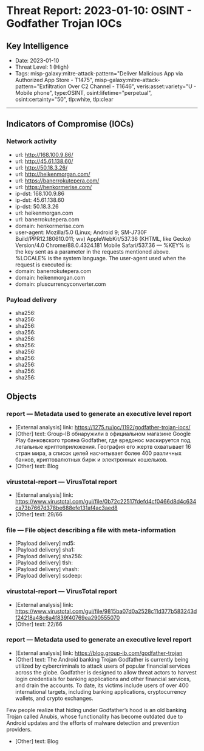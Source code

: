 # Threat Report: 2023-01-10: OSINT - Godfather Trojan IOCs


## Key Intelligence
* Date: 2023-01-10
* Threat Level: 1 (High)
* Tags: misp-galaxy:mitre-attack-pattern="Deliver Malicious App via Authorized App Store - T1475", misp-galaxy:mitre-attack-pattern="Exfiltration Over C2 Channel - T1646", veris:asset:variety="U - Mobile phone", type:OSINT, osint:lifetime="perpetual", osint:certainty="50", tlp:white, tlp:clear

---

## Indicators of Compromise (IOCs)
### Network activity
* url: http://168.100.9.86/
* url: http://45.61.138.60/
* url: http://50.18.3.26/
* url: http://heikenmorgan.com/
* url: https://banerrokutepera.com/
* url: https://henkormerise.com/
* ip-dst: 168.100.9.86
* ip-dst: 45.61.138.60
* ip-dst: 50.18.3.26
* url: heikenmorgan.com
* url: banerrokutepera.com
* domain: henkormerise.com
* user-agent: Mozilla/5.0 (Linux; Android 9; SM-J730F Build/PPR12.180610.011; wv) AppleWebKit/537.36 (KHTML, like Gecko) Version/4.0 Chrome/88.0.4324.181 Mobile Safari/537.36 — %KEY% is the key sent as a parameter in the requests mentioned above. %LOCALE% is the system language. The user-agent used when the request is executed is:
* domain: banerrokutepera.com
* domain: heikenmorgan.com
* domain: pluscurrencyconverter.com

### Payload delivery
* sha256: <sha256>
* sha256: <sha256>
* sha256: <sha256>
* sha256: <sha256>
* sha256: <sha256>
* sha256: <sha256>
* sha256: <sha256>
* sha256: <sha256>
* sha256: <sha256>
* sha256: <sha256>
* sha256: <sha256>

## Objects
### report — Metadata used to generate an executive level report
* [External analysis] link: https://1275.ru/ioc/1192/godfather-trojan-iocs/
* [Other] text: Group-IB обнаружили в официальном магазине Google Play банковского трояна Godfather, где вредонос маскируется под легальные криптоприложения. География его жертв охватывает 16 стран мира, а список целей насчитывает более 400 различных банков, криптовалютных бирж и электронных кошельков.
* [Other] text: Blog

### virustotal-report — VirusTotal report
* [External analysis] link: https://www.virustotal.com/gui/file/0b72c22517fdefd4cf0466d8d4c634ca73b7667d378be688efe131af4ac3aed8
* [Other] text: 29/66

### file — File object describing a file with meta-information
* [Payload delivery] md5: <md5>
* [Payload delivery] sha1: <sha1>
* [Payload delivery] sha256: <sha256>
* [Payload delivery] tlsh: <tlsh>
* [Payload delivery] vhash: <vhash>
* [Payload delivery] ssdeep: <ssdeep>

### virustotal-report — VirusTotal report
* [External analysis] link: https://www.virustotal.com/gui/file/9815ba07d0a2528c11d377b583243df24218a48c6a4f839f40769ea290555070
* [Other] text: 22/66

### report — Metadata used to generate an executive level report
* [External analysis] link: https://blog.group-ib.com/godfather-trojan
* [Other] text: The Android banking Trojan Godfather is currently being utilized by cybercriminals to attack users of popular financial services across the globe. Godfather is designed to allow threat actors to harvest login credentials for banking applications and other financial services, and drain the accounts. To date, its victims include users of over 400 international targets, including banking applications, cryptocurrency wallets, and crypto exchanges.

Few people realize that hiding under Godfather’s hood is an old banking Trojan called Anubis, whose functionality has become outdated due to Android updates and the efforts of malware detection and prevention providers.
* [Other] text: Blog
